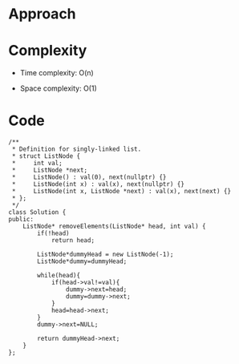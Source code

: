 # Approach
<!-- Describe your approach to solving the problem. -->

# Complexity
- Time complexity: O(n)
<!-- Add your time complexity here, e.g. $$O(n)$$ -->

- Space complexity: O(1)
<!-- Add your space complexity here, e.g. $$O(n)$$ -->

# Code
```
/**
 * Definition for singly-linked list.
 * struct ListNode {
 *     int val;
 *     ListNode *next;
 *     ListNode() : val(0), next(nullptr) {}
 *     ListNode(int x) : val(x), next(nullptr) {}
 *     ListNode(int x, ListNode *next) : val(x), next(next) {}
 * };
 */
class Solution {
public:
    ListNode* removeElements(ListNode* head, int val) {
        if(!head)
            return head;
        
        ListNode*dummyHead = new ListNode(-1);
        ListNode*dummy=dummyHead;

        while(head){
            if(head->val!=val){
                dummy->next=head;
                dummy=dummy->next;
            }
            head=head->next;
        }
        dummy->next=NULL;
        
        return dummyHead->next;
    }
};
```
